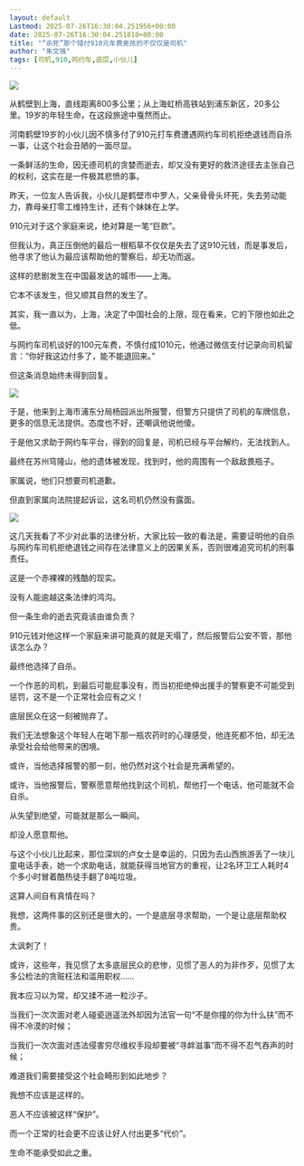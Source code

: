 ```yaml
---
layout: default
Lastmod: 2025-07-26T16:30:04.251956+00:00
date: 2025-07-26T16:30:04.251810+00:00
title: "“杀死”那个错付910元车费男孩的不仅仅是司机"
author: "朱文强"
tags: [司机,910,网约车,底层,小伙儿]
---
```


![](https://images.weserv.nl/?url=https%3A//mmbiz.qpic.cn/sz_mmbiz_jpg/iaOf8MkqHJZSQzOKS80HzOYkxpib2XPNfuoFDrCswGtWrK9flPrPYGLfWZBIsWXFiahVbtbt6KJiaianYvTGUFoBZpQ/640%3Fwx_fmt%3Djpeg%26from%3Dappmsg)

从鹤壁到上海，直线距离800多公里；从上海虹桥高铁站到浦东新区，20多公里。19岁的年轻生命，在这段旅途中戛然而止。

河南鹤壁19岁的小伙儿因不慎多付了910元打车费遭遇网约车司机拒绝退钱而自杀一事，让这个社会丑陋的一面尽显。

一条鲜活的生命，因无德司机的贪婪而逝去，却又没有更好的救济途径去主张自己的权利，这实在是一件极其悲愤的事。

昨天，一位友人告诉我，小伙儿是鹤壁市中罗人，父亲骨骨头坏死，失去劳动能力，靠母亲打零工维持生计，还有个妹妹在上学。

910元对于这个家庭来说，绝对算是一笔“巨款”。

但我认为，真正压倒他的最后一根稻草不仅仅是失去了这910元钱，而是事发后，他寻求了他认为最应该帮助他的警察后，却无功而返。

这样的悲剧发生在中国最发达的城市——上海。

它本不该发生，但又顺其自然的发生了。

其实，我一直以为，上海，决定了中国社会的上限，现在看来，它的下限也如此之低。

与网约车司机谈好的100元车费，不慎付成1010元，他通过微信支付记录向司机留言：“你好我这边付多了，能不能退回来。”

但这条消息始终未得到回复。

![](https://images.weserv.nl/?url=https%3A//mmbiz.qpic.cn/sz_mmbiz_png/iaOf8MkqHJZSQzOKS80HzOYkxpib2XPNfueJiaA9wr6zLaoSyOEtm48KrrnfqqDN1Bu0y6MEHUzjFibkqYJuTUEItA/0%3Fwx_fmt%3Dpng%26from%3Dappmsg)

于是，他来到上海市浦东分局杨园派出所报警，但警方只提供了司机的车牌信息，更多的信息无法提供。态度也不好，还嘲讽他说他傻。

于是他又求助于网约车平台，得到的回复是，司机已经与平台解约，无法找到人。

最终在苏州穹隆山，他的遗体被发现，找到时，他的周围有一个敌敌畏瓶子。

家属说，他们只想要司机道歉。

但直到家属向法院提起诉讼，这名司机仍然没有露面。

![](https://images.weserv.nl/?url=https%3A//mmbiz.qpic.cn/sz_mmbiz_jpg/iaOf8MkqHJZSQzOKS80HzOYkxpib2XPNfuHribrHSf0Z68sfH0uFwwQbZUkLibpDA4OQhmibRXoCp7a95yOcFCv1ezQ/640%3Fwx_fmt%3Djpeg%26from%3Dappmsg)

这几天我看了不少对此事的法律分析，大家比较一致的看法是，需要证明他的自杀与网约车司机拒绝退钱之间存在法律意义上的因果关系，否则很难追究司机的刑事责任。

这是一个赤裸裸的残酷的现实。

没有人能逾越这条法律的鸿沟。

但一条生命的逝去究竟该由谁负责？

910元钱对他这样一个家庭来讲可能真的就是天塌了，然后报警后公安不管，那他该怎么办？

最终他选择了自杀。

一个作恶的司机，到最后可能屁事没有，而当初拒绝伸出援手的警察更不可能受到惩罚，这不是一个正常社会应有之义！

底层民众在这一刻被抛弃了。

我们无法想象这个年轻人在喝下那一瓶农药时的心理感受，他连死都不怕，却无法承受社会给他带来的困境。

或许，当他选择报警的那一刻，他仍然对这个社会是充满希望的。

或许，当他报警后，警察愿意帮他找到这个司机，帮他打一个电话，他可能就不会自杀。

从失望到绝望，可能就是那么一瞬间。

却没人愿意帮他。

与这个小伙儿比起来，那位深圳的卢女士是幸运的，只因为去山西旅游丢了一块儿童电话手表，她一个求助电话，就能获得当地官方的重视，让2名环卫工人耗时4个多小时冒着酷热徒手翻了8吨垃圾。

这算人间自有真情在吗？

我想，这两件事的区别还是很大的，一个是底层寻求帮助，一个是让底层帮助权贵。

太讽刺了！

或许，这些年，我见惯了太多底层民众的悲惨，见惯了恶人的为非作歹，见惯了太多公检法的贪赃枉法和滥用职权……

我本应习以为常，却又揉不进一粒沙子。

当我们一次次面对老人碰瓷逍遥法外却因为法官一句“不是你撞的你为什么扶”而不得不冷漠的时候；

当我们一次次面对违法侵害穷尽维权手段却要被“寻衅滋事”而不得不忍气吞声的时候；

难道我们需要接受这个社会畸形到如此地步？

我想不应该是这样的。

恶人不应该被这样“保护”。

而一个正常的社会更不应该让好人付出更多“代价”。

生命不能承受如此之重。

